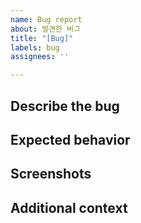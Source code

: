 ```yaml
---
name: Bug report
about: 발견한 버그
title: "[Bug]"
labels: bug
assignees: ''

---
```


## Describe the bug
<!-- 어떤 버그가 있는지 간단히 설명해주세요 -->

## Expected behavior
<!-- 정상 동작 시의 동작에 대해 간단히 설명해주세요 -->

## Screenshots
<!-- 참고할 수 있는 스크린샷이 있는 경우 추가해주세요 -->

## Additional context
<!-- 추가적인 내용이 있다면 작성해주세요 -->
